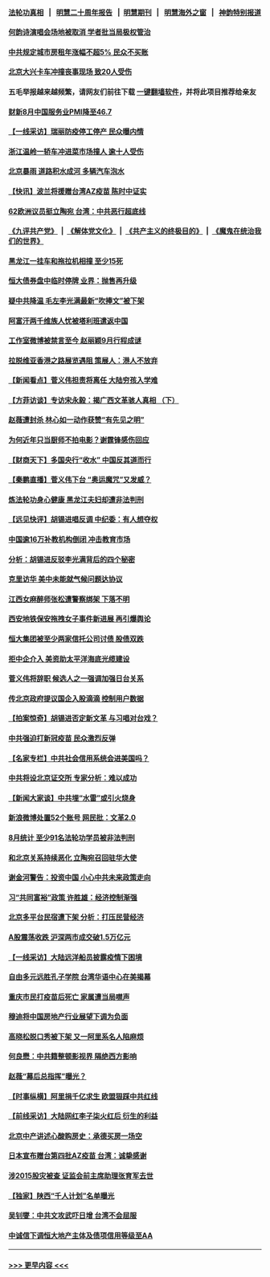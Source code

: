 #### [法轮功真相](https://github.com/gfw-breaker/truth/blob/master/README.md?t=0) &nbsp;&nbsp;|&nbsp;&nbsp; [明慧二十周年报告](https://github.com/gfw-breaker/mh-reports/blob/master/README.md?t=0) &nbsp;&nbsp;|&nbsp;&nbsp;[明慧期刊](https://github.com/gfw-breaker/mh-qikan) &nbsp;&nbsp;|&nbsp;&nbsp; [明慧海外之窗](https://github.com/gfw-breaker/mh-news/blob/master/README.md?t=0) &nbsp;&nbsp;|&nbsp;&nbsp; [神韵特别报道](https://github.com/gfw-breaker/mh-news/blob/master/shenyun.md?t=0)
#### [何韵诗演唱会场地被取消 学者批当局极权管治](../pages/nsc413/n13209891.md?t=09041901) 
#### [中共规定城市房租年涨幅不超5% 民众不买账](../pages/nsc413/n13208125.md?t=09041901) 
#### [北京大兴卡车冲撞丧事现场 致20人受伤](../pages/nsc413/n13210093.md?t=09041901) 
#### 五毛举报越来越频繁，请网友们前往下载 [一键翻墙软件](https://github.com/gfw-breaker/ssr-accounts)，并将此项目推荐给亲友
#### [财新8月中国服务业PMI降至46.7](../pages/nsc413/n13209767.md?t=09041901) 
#### [【一线采访】瑞丽防疫停工停产 民众曝内情](../pages/nsc413/n13209788.md?t=09041901) 
#### [浙江温岭一轿车冲进菜市场撞人 逾十人受伤](../pages/nsc413/n13210051.md?t=09041901) 
#### [北京暴雨 道路积水成河 多辆汽车泡水](../pages/nsc413/n13210006.md?t=09041901) 
#### [【快讯】波兰将援赠台湾AZ疫苗 陈时中证实](../pages/nsc413/n13209936.md?t=09041901) 
#### [62欧洲议员挺立陶宛 台湾：中共恶行超底线](../pages/nsc413/n13209776.md?t=09041901) 
#### [《九评共产党》](https://github.com/begood0513/9ping.md/blob/master/README.md) &nbsp;|&nbsp; [《解体党文化》](../../../../jtdwh.md/blob/master/README.md)  &nbsp;|&nbsp; [《共产主义的终极目的》](../../../../gczydzjmd.md/blob/master/README.md) &nbsp;|&nbsp; [《魔鬼在统治我们的世界》](../../../../mgztzwmdsj.md/blob/master/README.md) 
#### [黑龙江一挂车和拖拉机相撞 至少15死](../pages/nsc413/n13209759.md?t=09041901) 
#### [恒大债券盘中临时停牌 业界：抛售再升级](../pages/nsc413/n13209637.md?t=09041901) 
#### [疑中共降温 毛左李光满最新“吹捧文”被下架](../pages/nsc413/n13209647.md?t=09041901) 
#### [阿富汗两千维族人忧被塔利班遣返中国](../pages/nsc413/n13209602.md?t=09041901) 
#### [工作室微博被禁言至今 赵丽颖9月行程成谜](../pages/nsc413/n13209273.md?t=09041901) 
#### [拉脱维亚香港之路展览遇阻 策展人：港人不放弃](../pages/nsc413/n13209309.md?t=09041901) 
#### [【新闻看点】菅义伟担责将离任 大陆穷孩入学难](../pages/nsc413/n13209130.md?t=09041901) 
#### [【方菲访谈】专访宋永毅：揭广西文革骇人真相 （下）](../pages/nsc413/n13209074.md?t=09041901) 
#### [赵薇遭封杀 林心如一动作获赞“有先见之明”](../pages/nsc413/n13209059.md?t=09041901) 
#### [为何近年只当厨师不拍电影？谢霆锋感伤回应](../pages/nsc413/n13208868.md?t=09041901) 
#### [【财商天下】多国央行“收水” 中国反其道而行](../pages/nsc413/n13208754.md?t=09041901) 
#### [【秦鹏直播】菅义伟下台 “奥运魔咒”又发威？](../pages/nsc413/n13209172.md?t=09041901) 
#### [炼法轮功身心健康 黑龙江夫妇却遭非法判刑](../pages/nsc413/n13206061.md?t=09041901) 
#### [【远见快评】胡锡进唱反调 中纪委：有人想夺权](../pages/nsc413/n13209154.md?t=09041901) 
#### [中国逾16万补教机构倒闭 冲击教育市场](../pages/nsc413/n13209030.md?t=09041901) 
#### [分析：胡锡进反驳李光满背后的四个秘密](../pages/nsc413/n13208638.md?t=09041901) 
#### [克里访华 美中未能就气候问题达协议](../pages/nsc413/n13208890.md?t=09041901) 
#### [江西女麻醉师张松遭警察绑架 下落不明](../pages/nsc413/n13205815.md?t=09041901) 
#### [西安地铁保安拖拽女子事件新进展 再引爆舆论](../pages/nsc413/n13208631.md?t=09041901) 
#### [恒大集团被至少两家信托公司讨债 股债双跌](../pages/nsc413/n13208492.md?t=09041901) 
#### [拒中企介入 美资助太平洋海底光缆建设](../pages/nsc413/n13208571.md?t=09041901) 
#### [菅义伟将辞职 候选人之一强调加强日台关系](../pages/nsc413/n13208683.md?t=09041901) 
#### [传北京政府提议国企入股滴滴 控制用户数据](../pages/nsc413/n13208618.md?t=09041901) 
#### [【拍案惊奇】胡锡进否定新文革 与习唱对台戏？](../pages/nsc413/n13208132.md?t=09041901) 
#### [中共强迫打新冠疫苗 民众激烈反弹](../pages/nsc413/n13207779.md?t=09041901) 
#### [【名家专栏】中共社会信用系统会进美国吗？](../pages/nsc413/n13208338.md?t=09041901) 
#### [中共将设北京证交所 专家分析：难以成功](../pages/nsc413/n13207758.md?t=09041901) 
#### [【新闻大家谈】中共埋“水雷”或引火烧身](../pages/nsc413/n13208129.md?t=09041901) 
#### [新浪微博处置52个账号 网民批：文革2.0](../pages/nsc413/n13208092.md?t=09041901) 
#### [8月统计 至少91名法轮功学员被非法判刑](../pages/nsc413/n13207994.md?t=09041901) 
#### [和北京关系持续恶化 立陶宛召回驻华大使](../pages/nsc413/n13208170.md?t=09041901) 
#### [谢金河警告：投资中国 小心中共未来政策走向](../pages/nsc413/n13207893.md?t=09041901) 
#### [习“共同富裕”政策 许胜雄：经济控制渐强](../pages/nsc413/n13208288.md?t=09041901) 
#### [北京多平台民宿遭下架 分析：打压民营经济](../pages/nsc413/n13207929.md?t=09041901) 
#### [A股震荡收跌 沪深两市成交破1.5万亿元](../pages/nsc413/n13207731.md?t=09041901) 
#### [【一线采访】大陆远洋船员披露疫情下困境](../pages/nsc413/n13207628.md?t=09041901) 
#### [自由多元远胜孔子学院 台湾华语中心在美揭幕](../pages/nsc413/n13207643.md?t=09041901) 
#### [重庆市民打疫苗后死亡 家属遭当局噤声](../pages/nsc413/n13207591.md?t=09041901) 
#### [穆迪将中国房地产行业展望下调为负面](../pages/nsc413/n13207065.md?t=09041901) 
#### [高晓松脱口秀被下架 又一阿里系名人陷麻烦](../pages/nsc413/n13207138.md?t=09041901) 
#### [何良懋：中共籍整顿影视界 隔绝西方影响](../pages/nsc413/n13206611.md?t=09041901) 
#### [赵薇“幕后总指挥”曝光？](../pages/nsc413/n13207021.md?t=09041901) 
#### [【时事纵横】阿里捐千亿求生 欧盟狠踩中共红线](../pages/nsc413/n13206431.md?t=09041901) 
#### [【前线采访】大陆网红李子柒火红后 衍生的利益](../pages/nsc413/n13207013.md?t=09041901) 
#### [北京中产讲述心酸购房史：承德买房一场空](../pages/nsc413/n13203707.md?t=09041901) 
#### [日本宣布赠台第四批AZ疫苗 台湾：诚挚感谢](../pages/nsc413/n13207190.md?t=09041901) 
#### [涉2015股灾被查 证监会前主席助理张育军去世](../pages/nsc413/n13206867.md?t=09041901) 
#### [【独家】陕西“千人计划”名单曝光](../pages/nsc413/n13183383.md?t=09041901) 
#### [吴钊燮：中共文攻武吓日增 台湾不会屈服](../pages/nsc413/n13207041.md?t=09041901) 
#### [中诚信下调恒大地产主体及债项信用等级至AA](../pages/nsc413/n13206642.md?t=09041901) 

----
#### [ >>> 更早内容 <<< ](../indexes/nsc413-earlier.md)
